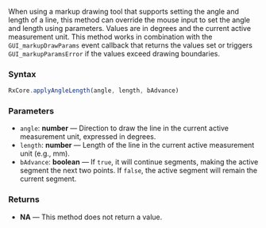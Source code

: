 When using a markup drawing tool that supports setting the angle and length of a line, this method can override the mouse input to set the angle and length using parameters. Values are in degrees and the current active measurement unit. This method works in combination with the `GUI_markupDrawParams` event callback that returns the values set or triggers `GUI_markupParamsError` if the values exceed drawing boundaries.

### Syntax

```typescript
RxCore.applyAngleLength(angle, length, bAdvance)
```

### Parameters

- `angle`: **number** — Direction to draw the line in the current active measurement unit, expressed in degrees.
- `length`: **number** — Length of the line in the current active measurement unit (e.g., mm).
- `bAdvance`: **boolean** — If `true`, it will continue segments, making the active segment the next two points. If `false`, the active segment will remain the current segment.

### Returns

- **NA** — This method does not return a value.
